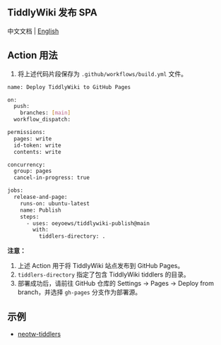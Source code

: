 ## TiddlyWiki 发布 SPA

中文文档 | [English](./README.md)

## Action 用法

1.  将上述代码片段保存为 `.github/workflows/build.yml` 文件。

```bash
name: Deploy TiddlyWiki to GitHub Pages

on:
  push:
    branches: [main]
  workflow_dispatch:

permissions:
  pages: write
  id-token: write
  contents: write

concurrency:
  group: pages
  cancel-in-progress: true

jobs:
  release-and-page:
    runs-on: ubuntu-latest
    name: Publish
    steps:
      - uses: oeyoews/tiddlywiki-publish@main
        with:
          tiddlers-directory: .
```

**注意：**

1.  上述 Action 用于将 TiddlyWiki 站点发布到 GitHub Pages。
2.  `tiddlers-directory` 指定了包含 TiddlyWiki tiddlers 的目录。
3.  部署成功后，请前往 GitHub 仓库的 Settings -> Pages -> Deploy from branch，并选择 `gh-pages` 分支作为部署源。


## 示例

* [neotw-tiddlers](https://github.com/oeyoews/neotw-tiddlers)